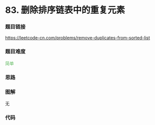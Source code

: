 # 83. 删除排序链表中的重复元素

### 题目链接

https://leetcode-cn.com/problems/remove-duplicates-from-sorted-list

### 题目难度

<font color=#5CB85C>简单</font>

### 思路



### 图解

无

### 代码

```python
```